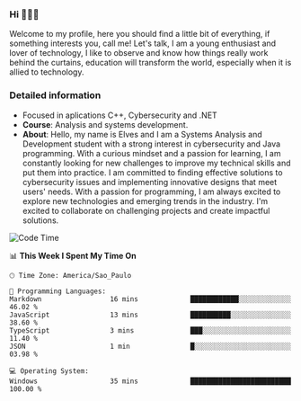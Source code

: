 


### Hi 🙋🏽‍♂️

Welcome to my profile, here you should find a little bit of everything, if something interests you, call me! Let's talk,
I am a young enthusiast and lover of technology, I like to observe and know how things really work behind the curtains, 
education will transform the world, especially when it is allied to technology.

### Detailed information
* Focused in aplications C++, Cybersecurity and .NET
* **Course**: Analysis and systems development.
* **About**: Hello, my name is Elves and I am a Systems Analysis and Development student with a strong interest in cybersecurity and Java programming. With a curious mindset and a passion for learning, I am constantly looking for new challenges to improve my technical skills and put them into practice. I am committed to finding effective solutions to cybersecurity issues and implementing innovative designs that meet users' needs. With a passion for programming, I am always excited to explore new technologies and emerging trends in the industry. I'm excited to collaborate on challenging projects and create impactful solutions.

<!--START_SECTION:waka-->
![Code Time](http://img.shields.io/badge/Code%20Time-43%20hrs%205%20mins-blue)

📊 **This Week I Spent My Time On** 

```text
🕑︎ Time Zone: America/Sao_Paulo

💬 Programming Languages: 
Markdown                 16 mins             ████████████░░░░░░░░░░░░░   46.02 % 
JavaScript               13 mins             ██████████░░░░░░░░░░░░░░░   38.60 % 
TypeScript               3 mins              ███░░░░░░░░░░░░░░░░░░░░░░   11.40 % 
JSON                     1 min               █░░░░░░░░░░░░░░░░░░░░░░░░   03.98 % 

💻 Operating System: 
Windows                  35 mins             █████████████████████████   100.00 % 
```


<!--END_SECTION:waka-->


